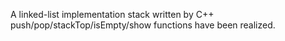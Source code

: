 A linked-list implementation stack written by C++
	push/pop/stackTop/isEmpty/show functions have been realized.
